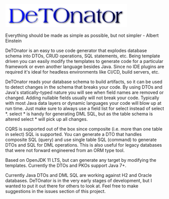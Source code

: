 ![Title](images/title.png)

Everything should be made as simple as possible, but not simpler - Albert Einstein

DeTOnator is an easy to use code generator that explodes database schema into DTOs, CRUD operations, SQL statements, etc. Being
template driven you can easily modify the templates to generate code for a particular framework or even another language
besides Java. Since no IDE plugins are required it's ideal for headless environments like CI/CD, build servers, etc.

DeTOnator reads your database schema to build artifacts, so it can be used to detect changes in the schema that breaks your
code. By using DTOs and Java's statically-typed nature you will see when field names are removed or changed. Adding nullable
fields usually will not break your code. Typically with most Java data layers or dynamic languages your code will blow up at
run time. Just make sure to always use a field list for select instead of select *. select * is handy for generating DML SQL,
but as the table schema is altered select * will pick up all changes.

CQRS is supported out of the box since composite (i.e. more than one table in select) SQL is supported. You can generate a DTO that
handles composite SQL (query) and use single table SQL (command) to generate DTOs and SQL for DML operations. This is also useful
for legacy databases that were not forward engineered from an ORM type tool.

Based on OpenJDK 11 LTS, but can generate any target by modifying the templates. Currently the DTOs and PKOs support Java 7+.

Currently Java DTOs and DML SQL are working against H2 and Oracle databases. DeTOnator is in the very early stages of development,
but I wanted to put it out there for others to look at. Feel free to make suggestions in the issues section of this project.
